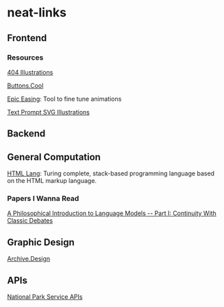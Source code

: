 # neat-links

## Frontend

### Resources
[404 Illustrations](https://www.kapwing.com/404-illustrations)

[Buttons.Cool](https://www.buttons.cool/)

[Epic Easing](https://epiceasing.com/?curve=0.470%2C0.000%2C0.745%2C0.715&language=css): Tool to fine tune animations

[Text Prompt SVG Illustrations](https://svg.io/)

## Backend

## General Computation
[HTML Lang](https://html-lang.org/): Turing complete, stack-based programming language based on the HTML markup language.

### Papers I Wanna Read
[A Philosophical Introduction to Language Models -- Part I: Continuity With Classic Debates](https://arxiv.org/abs/2401.03910)

[](https://arxiv.org/abs/2310.01425)

## Graphic Design
[Archive.Design](https://archives.design/)

## APIs

[National Park Service APIs](https://www.nps.gov/subjects/digital/nps-data-api.htm)